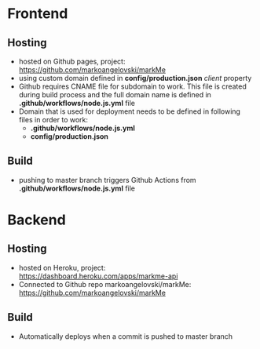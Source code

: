 # Frontend

## Hosting

- hosted on Github pages, project: https://github.com/markoangelovski/markMe
- using custom domain defined in **config/production.json** _client_ property
- Github requires CNAME file for subdomain to work. This file is created during build process and the full domain name is defined in **.github/workflows/node.js.yml** file
- Domain that is used for deployment needs to be defined in following files in order to work:
  - **.github/workflows/node.js.yml**
  - **config/production.json**

## Build

- pushing to master branch triggers Github Actions from **.github/workflows/node.js.yml** file

# Backend

## Hosting

- hosted on Heroku, project: https://dashboard.heroku.com/apps/markme-api
- Connected to Github repo markoangelovski/markMe: https://github.com/markoangelovski/markMe

## Build

- Automatically deploys when a commit is pushed to master branch
